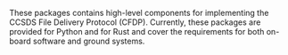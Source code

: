 These packages contains high-level components for implementing the CCSDS
File Delivery Protocol (CFDP). Currently, these packages are provided for Python and for Rust
and cover the requirements for both on-board software and ground systems.
